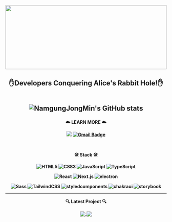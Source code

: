 <div align="center">
<img width="100%" height="200px" src="https://i.giphy.com/media/v1.Y2lkPTc5MGI3NjExYm5sbHYydmRhbDA4YzA4ZzB3Mzg3dnc4eWE4eHNyYXJlb2dqNGJubyZlcD12MV9pbnRlcm5hbF9naWZfYnlfaWQmY3Q9Zw/CcwLAV11cALh3OuEJ5/giphy.gif"/>
</div>

<h2 align="center">
✋Developers Conquering Alice's Rabbit Hole!✋

<br>
<br>

![NamgungJongMin's GitHub stats](https://github-readme-stats.vercel.app/api?username=namgungjongmin\&show_icons=true&theme=codeSTACKr)

<h4 align="center">
  
:cloud: LEARN MORE :cloud: 
<br>

<a href="https://namgungjongmin.github.io/" target="_blank"><img src="https://img.shields.io/badge/Blog-white.svg?logo=github&logoColor=black&style=flat&link=https://namgungjongmin.github.io/"/></a>
[![Gmail Badge](https://img.shields.io/badge/Gmail-D14836?style=flat&logo=Gmail&logoColor=white)](mailto:jmnamgung@gmail.com)

<br>

<p align="center">
🛠 Stack 🛠

![HTML5](https://img.shields.io/badge/HTML5-E34F26.svg?&style=for-the-badge&logo=HTML5&logoColor=white)
![CSS3](https://img.shields.io/badge/CSS3-1572B6.svg?&style=for-the-badge&logo=CSS3&logoColor=white)
![JavaScript](https://img.shields.io/badge/JavaScript-F7DF1E.svg?&style=for-the-badge&logo=JavaScript&logoColor=white)
![TypeScript](https://img.shields.io/badge/TypeScript-3178C6.svg?&style=for-the-badge&logo=TypeScript&logoColor=white)

![React](https://img.shields.io/badge/React-61DAFB.svg?&style=for-the-badge&logo=React&logoColor=white)
![Next.js](https://img.shields.io/badge/next.js-000000.svg?&style=for-the-badge&logo=Next.js&logoColor=white)
![electron](https://img.shields.io/badge/electron-47848F.svg?&style=for-the-badge&logo=electron&logoColor=white)

![Sass](https://img.shields.io/badge/sass-CC6699.svg?&style=for-the-badge&logo=Sass&logoColor=white)
![TailwindCSS](https://img.shields.io/badge/Tailwind%20CSS-007396.svg?&style=for-the-badge&logo=Tailwind%20CSS&logoColor=white)
![styledcomponents](https://img.shields.io/badge/styledcomponents-DB7093.svg?&style=for-the-badge&logo=styledcomponents&logoColor=white)
![chakraui](https://img.shields.io/badge/chakraui-319795.svg?&style=for-the-badge&logo=chakraui&logoColor=white)
![storybook](https://img.shields.io/badge/storybook-FF4785.svg?&style=for-the-badge&logo=storybook&logoColor=white)

---

🔍 Latest Project 🔍

<a href="https://github.com/NamgungJongMin/TripVote-FE">
  <img align="center" src="https://github-readme-stats.vercel.app/api/pin/?username=NamgungJongMin&repo=TripVote-FE&theme=slateorange" />
</a>
<a href="https://github.com/NamgungJongMin/STAYINN">
  <img align="center" src="https://github-readme-stats.vercel.app/api/pin/?username=NamgungJongMin&repo=STAYINN&theme=slateorange" />
</a>
